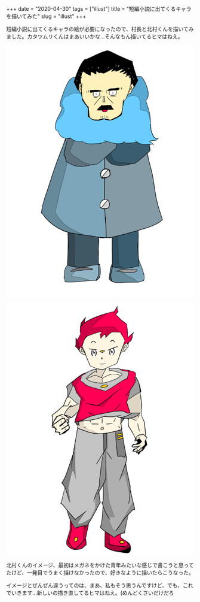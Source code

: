 +++
date = "2020-04-30"
tags = ["illust"]
title = "短編小説に出てくるキャラを描いてみた"
slug = "illust"
+++

短編小説に出てくるキャラの絵が必要になったので、村長と北村くんを描いてみました。カタツムリくんはまあいいかな...そんなもん描いてるヒマはねえ。

![](/img/game/c_sontyou.png)

![](/img/game/c_kitamura.png)

北村くんのイメージ、最初はメガネをかけた青年みたいな感じで書こうと思ってたけど、一発目でうまく描けなかったので、好きなように描いたらこうなった。

イメージとぜんぜん違うってのは、まあ、私もそう思うんですけど、でも、これでいきます...新しいの描き直してるヒマはねえ。(めんどくさいだけだろ


